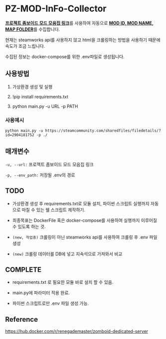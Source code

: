# PZ-MOD-InFo-Collector

<U>**프로젝트 좀보이드 모드 모음집 링크**</U>를 사용하여 자동으로 <U>**MOD ID, MOD NAME, MAP FOLDER**</U>를 수집합니다.

현재는 steamworks api를 사용하지 않고 html을 크롤링하는 방법을 사용하기 때문에 속도가 조금 느립니다.

수집된 정보는 docker-compose를 위한 .env파일로 생성됩니다.

## **사용방법**

1. 가상환경 생성 및 실행

2. !pip install requirements.txt

3. python main.py -u URL -p PATH

### **사용예시**

```
python main.py -u https://steamcommunity.com/sharedfiles/filedetails/?id=2904181752 -p ./
```

## **매개변수**

`-u, --url:` 프로젝트 좀보이드 모드 모음집 링크

`-p, --env_path:` 저장될 .env의 경로

## **TODO**

- 가상환경 생성 후 requirements.txt로 모듈 설치, 파이썬 스크립트 실행까지 자동으로 마칠 수 있는 쉘 스크립트 제작하기.

- 최종목표는 DockerFile 혹은 docker-compose를 사용하여 실행까지 이루어질 수 있도록 하는 것.

- `(new, 작업중)` 크롤링이 아닌 steamworks api를 사용하여 크롤링 후 .env 파일 생성

- `(new)` 크롤링 데이터를 DB에 넣고 지속석으로 가져와서 비교

## **COMPLETE**

- requirements.txt 로 필요한 모듈 바로 설치 할 수 있음.

- main.py에 파라미터 적용 완료.

- 파이썬 스크립트로만 .env 파일 생성 가능.

## **Reference**

https://hub.docker.com/r/renegademaster/zomboid-dedicated-server
